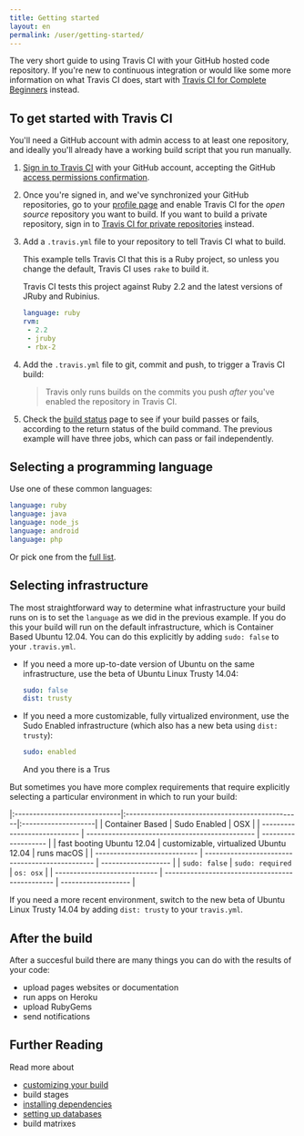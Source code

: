 ```yaml
---
title: Getting started
layout: en
permalink: /user/getting-started/
---
```


The very short guide to using Travis CI with your GitHub hosted code repository. If you're new to continuous integration or would like some more information on what Travis CI does, start with [Travis CI for Complete Beginners](/user/for-beginners) instead.

<div id="toc"></div>

## To get started with Travis CI

You'll need a GitHub account with admin access to at least one repository, and ideally you'll already have a working build script that you run manually.

1. [Sign in to Travis CI](https://travis-ci.org/auth) with your GitHub account, accepting the GitHub [access permissions confirmation](/user/github-oauth-scopes).

2. Once you're signed in, and we've synchronized your GitHub repositories, go to your [profile page](https://travis-ci.org/profile) and enable Travis CI for the *open source* repository you want to build. If you want to build a private repository, sign in to [Travis CI for private repositories](https://travis-ci.com/profile) instead.

3. Add a `.travis.yml` file to your repository to tell Travis CI what to build.

   This example tells Travis CI that this is a Ruby project, so unless you change the default, Travis CI uses `rake` to build it.

   Travis CI tests this project against Ruby 2.2 and the latest versions of JRuby and Rubinius.

   ```yaml
   language: ruby
   rvm:
    - 2.2
    - jruby
    - rbx-2
   ```

4. Add the `.travis.yml` file to git, commit and push, to trigger a Travis CI build:

   > Travis only runs builds on the commits you push *after* you've enabled the repository in Travis CI.

5. Check the [build status](https://travis-ci.org/repositories) page to see if your build passes or fails, according to the return status of the build command. The previous example will have three jobs, which can pass or fail independently.

## Selecting a programming language

Use one of these common languages:

```yaml
language: ruby
language: java
language: node_js
language: android
language: php
```

Or pick one from the [full list](/user/languages/).

## Selecting infrastructure

The most straightforward way to determine what infrastructure your build runs on
is to set the `language` as we did in the previous example. If you do this your
build will run on the default infrastructure, which is Container Based Ubuntu
12.04. You can do this explicitly by adding `sudo: false` to your `.travis.yml`.

* If you need a more up-to-date version of Ubuntu on the same infrastructure, use
the beta of Ubuntu Linux Trusty 14.04:

   ```yaml
   sudo: false
   dist: trusty
   ```

* If you need a more customizable, fully virtualized environment, use the Sudo
Enabled infrastructure (which also has a new beta using `dist: trusty`):

   ```yaml
   sudo: enabled
   ```

   And you there is a Trus

But sometimes you have more complex requirements that require explicitly selecting a particular environment in which to run your build:

|:-----------------------------|:------------------------------------------------|:--------------------|
| Container Based              | Sudo Enabled                                    | OSX                 |
| ---------------------------- | ----------------------------------------------  | ------------------- |
| fast booting Ubuntu 12.04    | customizable, virtualized Ubuntu 12.04          | runs macOS          |
| ---------------------------- | ----------------------------------------------- | ------------------- |
| `sudo: false`                | `sudo: required`                                | `os: osx`           |
| ---------------------------- | ----------------------------------------------- | ------------------- |


If you need a more recent environment, switch to the new beta of Ubuntu Linux
Trusty 14.04 by adding `dist: trusty` to your `travis.yml`.

## After the build

After a succesful build there are many things you can do with the results of your code:

* upload pages websites or documentation
* run apps on Heroku
* upload RubyGems
* send notifications

## Further Reading

Read more about

* [customizing your build](/user/customizing-the-build)
* build stages
* [installing dependencies](/user/installing-dependencies)
* [setting up databases](/user/database-setup/)
* build matrixes
